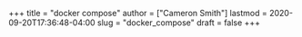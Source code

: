 +++
title = "docker compose"
author = ["Cameron Smith"]
lastmod = 2020-09-20T17:36:48-04:00
slug = "docker_compose"
draft = false
+++
